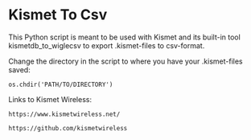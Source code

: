 # Kismet To Csv

This Python script is meant to be used with Kismet and its built-in tool kismetdb_to_wiglecsv to export .kismet-files to csv-format.

Change the directory in the script to where you have your .kismet-files saved:
```
os.chdir('PATH/TO/DIRECTORY')
```

Links to Kismet Wireless:
```
https://www.kismetwireless.net/
```
```
https://github.com/kismetwireless
```
